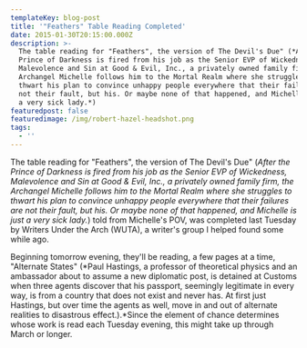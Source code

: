```yaml
---
templateKey: blog-post
title: '"Feathers" Table Reading Completed'
date: 2015-01-30T20:15:00.000Z
description: >-
  The table reading for "Feathers", the version of The Devil's Due" (*After the
  Prince of Darkness is fired from his job as the Senior EVP of Wickedness,
  Malevolence and Sin at Good & Evil, Inc., a privately owned family firm, the
  Archangel Michelle follows him to the Mortal Realm where she struggles to
  thwart his plan to convince unhappy people everywhere that their failures are
  not their fault, but his. Or maybe none of that happened, and Michelle is just
  a very sick lady.*)
featuredpost: false
featuredimage: /img/robert-hazel-headshot.png
tags:
  - ''
---
```

The table reading for "Feathers", the version of The Devil's Due" (*After the Prince of Darkness is fired from his job as the Senior EVP of Wickedness, Malevolence and Sin at Good & Evil, Inc., a privately owned family firm, the Archangel Michelle follows him to the Mortal Realm where she struggles to thwart his plan to convince unhappy people everywhere that their failures are not their fault, but his. Or maybe none of that happened, and Michelle is just a very sick lady.*) told from Michelle's POV, was completed last Tuesday by Writers Under the Arch (WUTA), a writer's group I helped found some while ago.

Beginning tomorrow evening, they'll be reading, a few pages at a time, "Alternate States" (*Paul Hastings, a professor of theoretical physics and an ambassador about to assume a new diplomatic post, is detained at Customs when three agents discover that his passport, seemingly legitimate in every way, is from a country that does not exist and never has. At first just Hastings, but over time the agents as well, move in and out of alternate realities to disastrous effect.).*Since the element of chance determines whose work is read each Tuesday evening, this might take up through March or longer.
